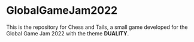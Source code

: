 # GlobalGameJam2022

This is the repository for Chess and Tails, a small game developed for the Global Game Jam 2022 with the theme **DUALITY**.
